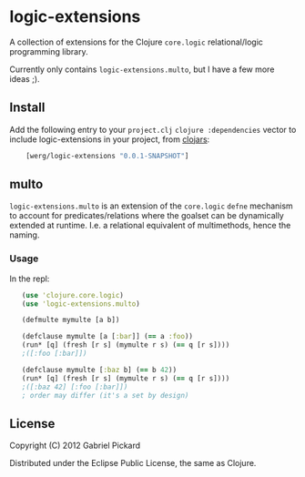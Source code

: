 # logic-extensions

A collection of extensions for the Clojure `core.logic` relational/logic programming library.

Currently only contains `logic-extensions.multo`, but I have a few more ideas ;).

## Install

Add the following entry to your `project.clj` ```clojure :dependencies``` vector to include logic-extensions in your project, from [clojars](https://clojars.org/logic-extensions):

```clojure
    [werg/logic-extensions "0.0.1-SNAPSHOT"]
```

## multo

`logic-extensions.multo` is an extension of the `core.logic` `defne` mechanism
to account for predicates/relations where the goalset can be dynamically extended at runtime. I.e. a relational equivalent of multimethods, hence the naming.

### Usage

In the repl:

```clojure
   (use 'clojure.core.logic)
   (use 'logic-extensions.multo)

   (defmulte mymulte [a b])

   (defclause mymulte [a [:bar]] (== a :foo))
   (run* [q] (fresh [r s] (mymulte r s) (== q [r s])))
   ;([:foo [:bar]])

   (defclause mymulte [:baz b] (== b 42))
   (run* [q] (fresh [r s] (mymulte r s) (== q [r s])))
   ;([:baz 42] [:foo [:bar]])
   ; order may differ (it's a set by design)
```

## License

Copyright (C) 2012 Gabriel Pickard

Distributed under the Eclipse Public License, the same as Clojure.
